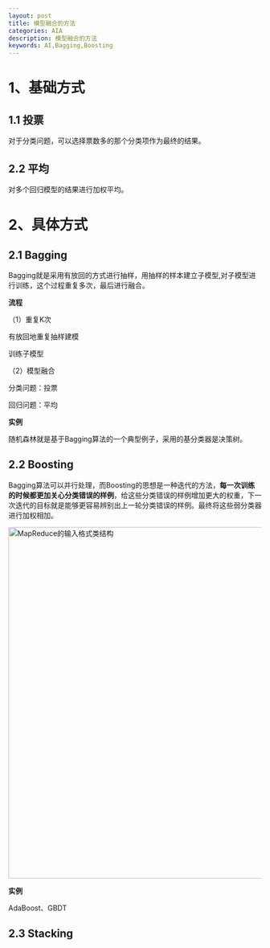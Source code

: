```yaml
---
layout: post
title: 模型融合的方法
categories: AIA
description: 模型融合的方法
keywords: AI,Bagging,Boosting
---
```


# 1、基础方式
## 1.1 投票
对于分类问题，可以选择票数多的那个分类项作为最终的结果。
## 2.2 平均
对多个回归模型的结果进行加权平均。

# 2、具体方式
## 2.1 Bagging
Bagging就是采用有放回的方式进行抽样，用抽样的样本建立子模型,对子模型进行训练，这个过程重复多次，最后进行融合。

**流程**

（1）重复K次

有放回地重复抽样建模

训练子模型

（2）模型融合

分类问题：投票

回归问题：平均

**实例**

随机森林就是基于Bagging算法的一个典型例子，采用的基分类器是决策树。

## 2.2 Boosting

Bagging算法可以并行处理，而Boosting的思想是一种迭代的方法，**每一次训练的时候都更加关心分类错误的样例**，给这些分类错误的样例增加更大的权重，下一次迭代的目标就是能够更容易辨别出上一轮分类错误的样例。最终将这些弱分类器进行加权相加。

<img src="/images/post/2019-2-19-Model-Fusion/boosting.webp" width="700" alt="MapReduce的输入格式类结构" />

**实例**

AdaBoost、GBDT

## 2.3 Stacking

